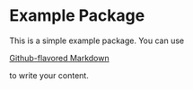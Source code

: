 # Example Package

This is a simple example package. You can use

[Github-flavored Markdown](https://guides.github.com/features/mastering-markdown/)

to write your content.



